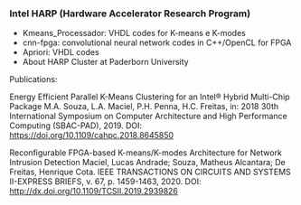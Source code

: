 ### Intel HARP (Hardware Accelerator Research Program)

- Kmeans_Processador: VHDL codes for K-means e K-modes
- cnn-fpga: convolutional neural network codes in C++/OpenCL for FPGA
- Apriori: VHDL codes
- About HARP Cluster at Paderborn University

Publications:

Energy Efficient Parallel K-Means Clustering for an Intel® Hybrid Multi-Chip Package
M.A. Souza, L.A. Maciel, P.H. Penna, H.C. Freitas, in: 2018 30th International Symposium on Computer Architecture and High Performance Computing (SBAC-PAD), 2019.
DOI: https://doi.org/10.1109/cahpc.2018.8645850

Reconfigurable FPGA-based K-means/K-modes Architecture for Network Intrusion Detection
Maciel, Lucas Andrade; Souza, Matheus Alcantara; De Freitas, Henrique Cota. IEEE TRANSACTIONS ON CIRCUITS AND SYSTEMS II-EXPRESS BRIEFS, v. 67, p. 1459-1463, 2020.
DOI: http://dx.doi.org/10.1109/TCSII.2019.2939826
